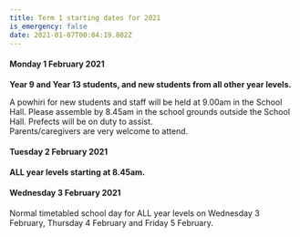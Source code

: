 ```yaml
---
title: Term 1 starting dates for 2021
is_emergency: false
date: 2021-01-07T00:04:19.802Z
---
```

#### Monday 1 February 2021  

**Year 9 and Year 13 students, and new students from all other year levels.**  

A powhiri for new students and staff will be held at 9.00am in the School Hall. Please assemble by 8.45am in the school grounds outside the School Hall. Prefects will be on duty to assist.  
Parents/caregivers are very welcome to attend.
  

#### Tuesday 2 February 2021  

**ALL year levels starting at 8.45am.** 

#### Wednesday 3 February 2021  

Normal timetabled school day for ALL year levels on Wednesday 3 February, Thursday 4 February and Friday 5 February.


